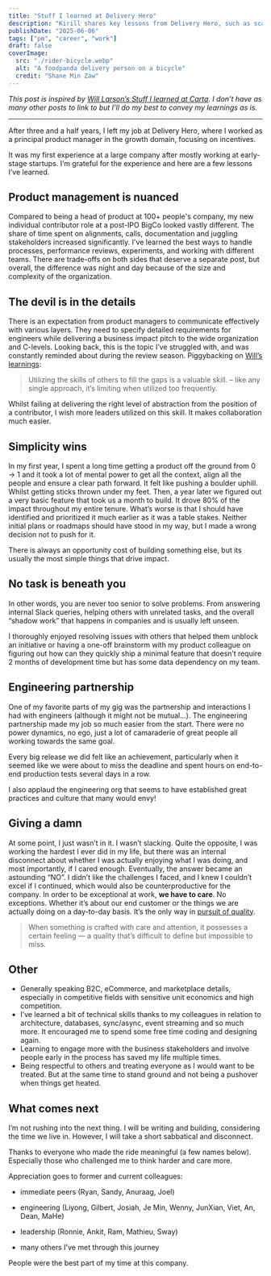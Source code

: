 ```yaml
---
title: "Stuff I learned at Delivery Hero"
description: "Kirill shares key lessons from Delivery Hero, such as scaling product management, importance of details, engineering partnerships, and the value of caring deeply about your work."
publishDate: "2025-06-06"
tags: ["pm", "career", "work"]
draft: false
coverImage:
  src: "./rider-bicycle.webp"
  alt: "A foodpanda delivery person on a bicycle"
  credit: "Shane Min Zaw"
---
```


_This post is inspired by [Will Larson’s Stuff I learned at Carta](https://lethain.com/stuff-learned-at-carta/?utm_source=tldrnewsletter). I don’t have as many other posts to link to but I’ll do my best to convey my learnings as is._

---

After three and a half years, I left my job at Delivery Hero, where I worked as a principal product manager in the growth domain, focusing on incentives.

It was my first experience at a large company after mostly working at early-stage startups. I’m grateful for the experience and here are a few lessons I’ve learned.

## Product management is nuanced

Compared to being a head of product at 100+ people's company, my new individual contributor role at a post-IPO BigCo looked vastly different. The share of time spent on alignments, calls, documentation and juggling stakeholders increased significantly.
I've learned the best ways to handle processes, performance reviews, experiments, and working with different teams.
There are trade-offs on both sides that deserve a separate post, but overall, the difference was night and day because of the size and complexity of the organization.

## The devil is in the details

There is an expectation from product managers to communicate effectively with various layers. They need to specify detailed requirements for engineers while delivering a business impact pitch to the wide organization and C-levels. Looking back, this is the topic I’ve struggled with, and was constantly reminded about during the review season. Piggybacking on [Will’s learnings](https://lethain.com/stuff-learned-at-carta/?utm_source=tldrnewsletter):

> Utilizing the skills of others to fill the gaps is a valuable skill. – like any single approach, it’s limiting when utilized too frequently.

Whilst failing at delivering the right level of abstraction from the position of a contributor, I wish more leaders utilized on this skill. It makes collaboration much easier.

## Simplicity wins

In my first year, I spent a long time getting a product off the ground from 0 → 1 and it took a lot of mental power to get all the context, align all the people and ensure a clear path forward. It felt like pushing a boulder uphill. Whilst getting sticks thrown under my feet. Then, a year later we figured out a very basic feature that took us a month to build. It drove 80% of the impact throughout my entire tenure. What’s worse is that I should have identified and prioritized it much earlier as it was a table stakes. Neither initial plans or roadmaps should have stood in my way, but I made a wrong decision not to push for it.

There is always an opportunity cost of building something else, but its usually the most simple things that drive impact.

## No task is beneath you

In other words, you are never too senior to solve problems. From answering internal Slack queries, helping others with unrelated tasks, and the overall “shadow work” that happens in companies and is usually left unseen.

I thoroughly enjoyed resolving issues with others that helped them unblock an initiative or having a one-off brainstorm with my product colleague on figuring out how can they quickly ship a minimal feature that doesn’t require 2 months of development time but has some data dependency on my team.

## Engineering partnership

One of my favorite parts of my gig was the partnership and interactions I had with engineers (although it might not be mutual…). The engineering partnership made my job so much easier from the start. There were no power dynamics, no ego, just a lot of camaraderie of great people all working towards the same goal.

Every big release we did felt like an achievement, particularly when it seemed like we were about to miss the deadline and spent hours on end-to-end production tests several days in a row.

I also applaud the engineering org that seems to have established great practices and culture that many would envy!

## Giving a damn

At some point, I just wasn’t in it. I wasn’t slacking. Quite the opposite, I was working the hardest I ever did in my life, but there was an internal disconnect about whether I was actually enjoying what I was doing, and most importantly, if I cared enough. Eventually, the answer became an astounding “NO”. I didn’t like the challenges I faced, and I knew I couldn’t excel if I continued, which would also be counterproductive for the company. In order to be exceptional at work, **we have to care**. No exceptions. Whether it’s about our end customer or the things we are actually doing on a day-to-day basis. It’s the only way in [pursuit of quality](https://linear.app/blog/why-is-quality-so-rare).

> When something is crafted with care and attention, it possesses a certain feeling — a quality that’s difficult to define but impossible to miss.

## Other

- Generally speaking B2C, eCommerce, and marketplace details, especially in competitive fields with sensitive unit economics and high competition.
- I’ve learned a bit of technical skills thanks to my colleagues in relation to architecture, databases, sync/async, event streaming and so much more. It encouraged me to spend some free time coding and designing again.
- Learning to engage more with the business stakeholders and involve people early in the process has saved my life multiple times.
- Being respectful to others and treating everyone as I would want to be treated. But at the same time to stand ground and not being a pushover when things get heated.

## What comes next

I’m not rushing into the next thing. I will be writing and building, considering the time we live in. However, I will take a short sabbatical and disconnect.

Thanks to everyone who made the ride meaningful (a few names below). Especially those who challenged me to think harder and care more.

Appreciation goes to former and current colleagues:

- immediate peers (Ryan, Sandy, Anuraag, Joel)

- engineering (Liyong, Gilbert, Josiah, Je Min, Wenny, JunXian, Viet, An, Dean, MaHe)

- leadership (Ronnie, Ankit, Ram, Mathieu, Sway)

- many others I've met through this journey

People were the best part of my time at this company.
